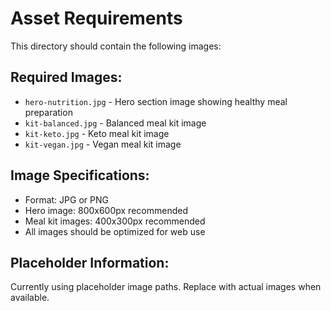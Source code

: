 # Asset Requirements

This directory should contain the following images:

## Required Images:
- `hero-nutrition.jpg` - Hero section image showing healthy meal preparation
- `kit-balanced.jpg` - Balanced meal kit image
- `kit-keto.jpg` - Keto meal kit image
- `kit-vegan.jpg` - Vegan meal kit image

## Image Specifications:
- Format: JPG or PNG
- Hero image: 800x600px recommended
- Meal kit images: 400x300px recommended
- All images should be optimized for web use

## Placeholder Information:
Currently using placeholder image paths. Replace with actual images when available. 